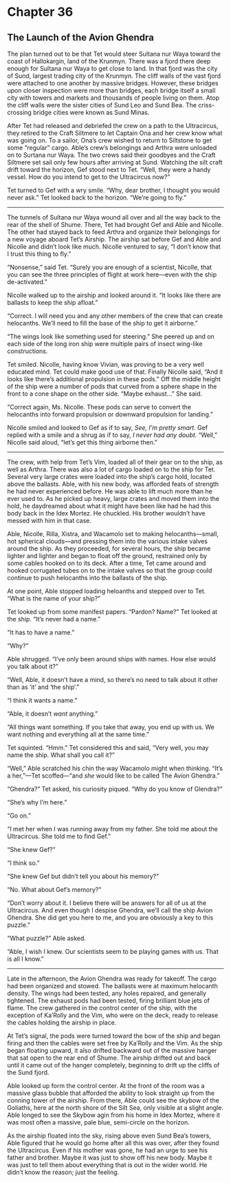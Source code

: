 # Chapter 36

## The Launch of the Avion Ghendra

The plan turned out to be that Tet would steer Sultana nur Waya toward the coast of Hallokargin, land of the Krunmyn. There was a fjord there deep enough for Sultana nur Waya to get close to land. In that fjord was the city of Sund, largest trading city of the Krunmyn. The cliff walls of the vast fjord were attached to one another by massive bridges. However, these bridges upon closer inspection were more than bridges, each bridge itself a small city with towers and markets and thousands of people living on them. Atop the cliff walls were the sister cities of Sund Leo and Sund Bea. The criss-crossing bridge cities were known as Sund Minas.

After Tet had released and debriefed the crew on a path to the Ultracircus, they retired to the Craft Siltmere to let Captain Ona and her crew know what was going on. To a sailor, Ona’s crew wished to return to Siltstone to get some “regular” cargo. Able’s crew’s belongings and Arthra were unloaded on to Surtana nur Waya. The two crews said their goodbyes and the Craft Siltmere set sail only few hours after arriving at Sund. Watching the silt craft drift toward the horizon, Gef stood next to Tet. “Well, they were a handy vessel. How do you intend to get to the Ultracircus now?”

Tet turned to Gef with a wry smile. “Why, dear brother, I thought you would never ask.” Tet looked back to the horizon. “We’re going to fly.”

* * *

The tunnels of Sultana nur Waya wound all over and all the way back to the rear of the shell of Shume. There, Tet had brought Gef and Able and Nicolle. The other had stayed back to feed Arthra and organize their belongings for a new voyage aboard Tet’s Airship. The airship sat before Gef and Able and Nicolle and didn’t look like much. Nicolle ventured to say, “I don’t know that I trust this thing to fly.”

“Nonsense,” said Tet. “Surely you are enough of a scientist, Nicolle, that you can see the three principles of flight at work here—even with the ship de-activated.”

Nicolle walked up to the airship and looked around it. “It looks like there are ballasts to keep the ship afloat.”

“Correct. I will need you and any other members of the crew that can create helocanths. We’ll need to fill the base of the ship to get it airborne.”

“The wings look like something used for steering.” She peered up and on each side of the long iron ship were multiple pairs of insect wing-like constructions.

Tet smiled. Nicolle, having know Vivian, was proving to be a very well educated mind. Tet could make good use of that. Finally Nicolle said, “And it looks like there’s additional propulsion in these pods.” Off the middle height of the ship were a number of pods that curved from a sphere shape in the front to a cone shape on the other side. “Maybe exhaust...” She said.

“Correct again, Ms. Nicolle. These pods can serve to convert the helocanths into forward propulsion or downward propulsion for landing.”

Nicolle smiled and looked to Gef as if to say, *See, I’m pretty smart*. Gef replied with a smile and a shrug as if to say, *I never had any doubt*. “Well,” Nicolle said aloud, “let’s get this thing airborne then.”

* * *

The crew, with help from Tet’s Vim, loaded all of their gear on to the ship, as well as Arthra. There was also a lot of cargo loaded on to the ship for Tet. Several very large crates were loaded into the ship’s cargo hold, located above the ballasts. Able, with his new body, was afforded feats of strength he had never experienced before. He was able to lift much more than he ever used to. As he picked up heavy, large crates and moved them into the hold, he daydreamed about what it might have been like had he had this body back in the Idex Mortez. He chuckled. His brother wouldn’t have messed with him in that case.

Able, Nicolle, Rilla, Xistra, and Wacamolo set to making helocanths—small, hot spherical clouds—and pressing them into the various intake valves around the ship. As they proceeded, for several hours, the ship became lighter and lighter and began to float off the ground, restrained only by some cables hooked on to its deck. After a time, Tet came around and hooked corrugated tubes on to the intake valves so that the group could continue to push helocanths into the ballasts of the ship.

At one point, Able stopped loading heloanths and stepped over to Tet. “What is the name of your ship?”

Tet looked up from some manifest papers. “Pardon? Name?” Tet looked at the ship. “It’s never had a name.”

“It has to have a name.”

“Why?”

Able shrugged. “I’ve only been around ships with names. How else would you talk about it?”

“Well, Able, it doesn’t have a mind, so there’s no need to talk about it other than as ‘it’ and ‘the ship’.”

“I think it wants a name.”

“Able, it doesn’t *want* anything.”

“All things want something. If you take that away, you end up with us. We want nothing and everything all at the same time.”

Tet squinted. “Hmm.” Tet considered this and said, “Very well, you may name the ship. What shall you call it?”

“Well,” Able scratched his chin the way Wacamolo might when thinking. “It’s a her,”—Tet scoffed—“and *she* would like to be called The Avion Ghendra.”

“Ghendra?” Tet asked, his curiosity piqued. “Why do you know of Glendra?”

“She’s why I’m here.”

“Go on.”

“I met her when I was running away from my father. She told me about the Ultracircus. She told me to find Gef.”

“She knew Gef?”

“I think so.”

“She knew Gef but didn’t tell you about his memory?”

“No. What about Gef’s memory?”

“Don’t worry about it. I believe there will be answers for all of us at the Ultracircus. And even though I despise Ghendra, we’ll call the ship Avion Ghendra. She did get you here to me, and you are obviously a key to this puzzle.”

“What puzzle?” Able asked.

“Able, I wish I knew. Our scientists seem to be playing games with us. That is all I know.”

* * *

Late in the afternoon, the Avion Ghendra was ready for takeoff. The cargo had been organized and stowed. The ballasts were at maximum helocanth density. The wings had been tested, any holes repaired, and generally tightened. The exhaust pods had been tested, firing brilliant blue jets of flame. The crew gathered in the control center of the ship, with the exception of Ka’Rolly and the Vim, who were on the deck, ready to release the cables holding the airship in place.

At Tet’s signal, the pods were turned toward the bow of the ship and began firing and then the cables were set free by Ka’Rolly and the Vim. As the ship began floating upward, it also drifted backward out of the massive hanger that sat open to the rear end of Shume. The airship drifted out and back until it came out of the hanger completely, beginning to drift up the cliffs of the Sund fjord.

Able looked up form the control center. At the front of the room was a massive glass bubble that afforded the ability to look straight up from the conning tower of the airship. From there, Able could see the skybow of the Goliaths, here at the north shore of the Silt Sea, only visible at a slight angle. Able longed to see the Skybow agin from his home in Idex Mortez, where it was most often a massive, pale blue, semi-circle on the horizon.

As the airship floated into the sky, rising above even Sund Bea’s towers, Able figured that he would go home after all this was over, after they found the Ultracircus. Even if his mother was gone, he had an urge to see his father and brother. Maybe it was just to show off his new body. Maybe it was just to tell them about everything that is out in the wider world. He didn’t know the reason; just the feeling.